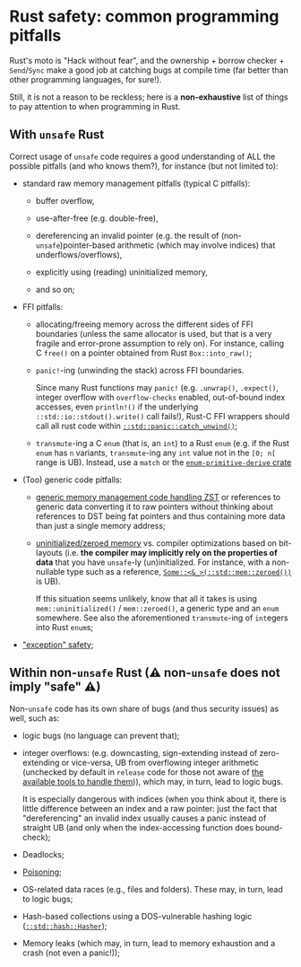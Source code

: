 # Rust safety: common programming pitfalls

Rust's moto is "Hack without fear", and the ownership + borrow checker + `Send`/`Sync` make a good job at catching bugs at compile time (far better than other programming languages, for sure!).

Still, it is not a reason to be reckless; here is a **non-exhaustive** list of things to pay attention to when programming in Rust.

## With `unsafe` Rust

Correct usage of `unsafe` code requires a good understanding of ALL the possible pitfalls (and who knows them?), for instance (but not limited to):

- standard raw memory management pitfalls (typical C pitfalls):
    - buffer overflow,

    - use-after-free (e.g. double-free),

    - dereferencing an invalid pointer (e.g. the result of (non-`unsafe`)pointer-based arithmetic (which may involve indices) that underflows/overflows),

    - explicitly using (reading) uninitialized memory,

    - and so on;


- FFI pitfalls:
    - allocating/freeing memory across the different sides of FFI boundaries (unless the same allocator is used, but that is a very fragile and error-prone assumption to rely on). For instance, calling C `free()` on a pointer obtained from Rust `Box::into_raw()`;

    - `panic!`-ing (unwinding the stack) across FFI boundaries.

      Since many Rust functions may `panic!` (e.g. `.unwrap()`, `.expect()`, integer overflow with `overflow-checks` enabled, out-of-bound index accesses, even `println!()` if the underlying `::std::io::stdout().write()` call fails!), Rust-C FFI wrappers should call all rust code within [`::std::panic::catch_unwind()`](https://doc.rust-lang.org/std/panic/fn.catch_unwind.html);

    - `transmute`-ing a C `enum` (that is, an `int`) to a Rust `enum` (e.g. if the Rust `enum` has `n` variants, `transmute`-ing any `int` value not in the `[0; n[` range is UB). Instead, use a `match` or the [`enum-primitive-derive` crate](https://crates.io/crates/enum-primitive-derive)


- (Too) generic code pitfalls:
    - [generic memory management code handling ZST](https://doc.rust-lang.org/nomicon/vec-zsts.html) or references to generic data converting it to raw pointers without thinking about references to DST being fat pointers and thus containing more data than just a single memory address;

    - [uninitialized/zeroed memory](https://doc.rust-lang.org/std/mem/fn.uninitialized.html) vs. compiler optimizations based on bit-layouts (i.e. **the compiler may implicitly rely on the properties of data** that you have `unsafe`-ly (un)initialized. For instance, with a non-nullable type such as a reference, [`Some::<&_>(::std::mem::zeroed())`](https://play.rust-lang.org/?version=stable&mode=release&edition=2018&gist=3e8dd3dde698d820bdb93d531eb9c7be) is UB).

      If this situation seems unlikely, know that all it takes is using `mem::uninitialized()` / `mem::zeroed()`, a generic type and an `enum` somewhere. See also the aforementioned `transmute`-ing of `int`egers into Rust `enum`s;

- ["exception" safety](https://doc.rust-lang.org/nomicon/exception-safety.html);

## Within non-`unsafe` Rust (⚠ non-`unsafe` does not imply "safe" ⚠)
Non-`unsafe` code has its own share of bugs (and thus security issues) as well, such as:

- logic bugs (no language can prevent that);

- integer overflows: (e.g. downcasting, sign-extending instead of zero-extending or vice-versa, UB from overflowing integer arithmetic (unchecked by default in `release` code for those not aware of [the available tools to handle them](https://huonw.github.io/blog/2016/04/myths-and-legends-about-integer-overflow-in-rust/))), which may, in turn, lead to logic bugs.

  It is especially dangerous with indices (when you think about it, there is little difference between an index and a raw pointer: just the fact that "dereferencing" an invalid index usually causes a panic instead of straight UB (and only when the index-accessing function does bound-check);

- Deadlocks;

- [Poisoning](https://doc.rust-lang.org/nomicon/poisoning.html);

- OS-related data races (e.g., files and folders). These may, in turn, lead to logic bugs;

- Hash-based collections using a DOS-vulnerable hashing logic ([`::std::hash::Hasher`](https://doc.rust-lang.org/std/hash/trait.Hasher.html));

- Memory leaks (which may, in turn, lead to memory exhaustion and a crash (not even a panic!));
